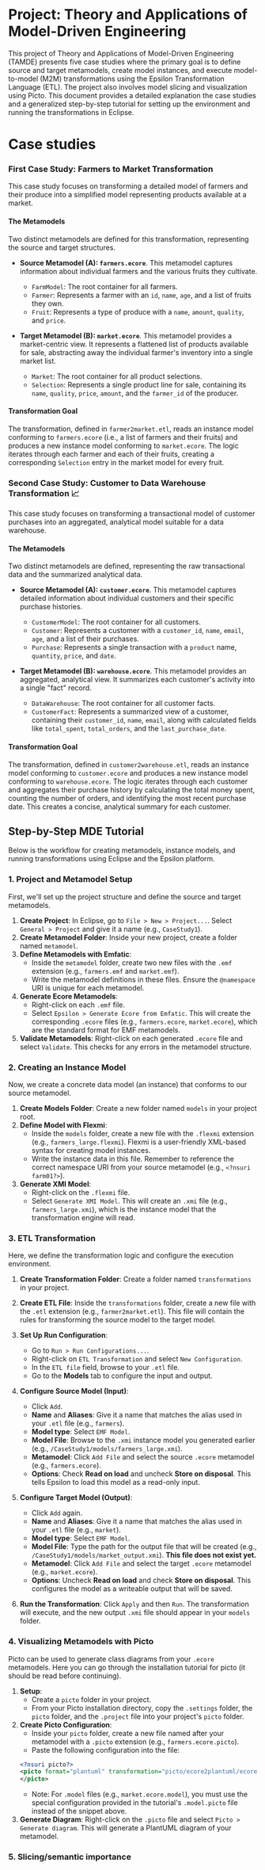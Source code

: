 # Project: Theory and Applications of Model-Driven Engineering

This project of Theory and Applications of Model-Driven Engineering (TAMDE) presents five case studies where the primary goal is to define source and target metamodels, create model instances, and execute model-to-model (M2M) transformations using the Epsilon Transformation Language (ETL). The project also involves model slicing and visualization using Picto. This document provides a detailed explanation the case studies and a generalized step-by-step tutorial for setting up the environment and running the transformations in Eclipse.


# Case studies
### First Case Study: Farmers to Market Transformation 

This case study focuses on transforming a detailed model of farmers and their produce into a simplified model representing products available at a market.

#### The Metamodels

Two distinct metamodels are defined for this transformation, representing the source and target structures.

* **Source Metamodel (A): `farmers.ecore`**. This metamodel captures information about individual farmers and the various fruits they cultivate.
    * `FarmModel`: The root container for all farmers.
    * `Farmer`: Represents a farmer with an `id`, `name`, `age`, and a list of fruits they own.
    * `Fruit`: Represents a type of produce with a `name`, `amount`, `quality`, and `price`.

* **Target Metamodel (B): `market.ecore`**. This metamodel provides a market-centric view. It represents a flattened list of products available for sale, abstracting away the individual farmer's inventory into a single market list.
    * `Market`: The root container for all product selections.
    * `Selection`: Represents a single product line for sale, containing its `name`, `quality`, `price`, `amount`, and the `farmer_id` of the producer.

#### Transformation Goal

The transformation, defined in `farmer2market.etl`, reads an instance model conforming to `farmers.ecore` (i.e., a list of farmers and their fruits) and produces a new instance model conforming to `market.ecore`. The logic iterates through each farmer and each of their fruits, creating a corresponding `Selection` entry in the market model for every fruit.


### Second Case Study: Customer to Data Warehouse Transformation 📈

This case study focuses on transforming a transactional model of customer purchases into an aggregated, analytical model suitable for a data warehouse.

#### The Metamodels

Two distinct metamodels are defined, representing the raw transactional data and the summarized analytical data.

* **Source Metamodel (A): `customer.ecore`**. This metamodel captures detailed information about individual customers and their specific purchase histories.
    * `CustomerModel`: The root container for all customers.
    * `Customer`: Represents a customer with a `customer_id`, `name`, `email`, `age`, and a list of their purchases.
    * `Purchase`: Represents a single transaction with a `product` name, `quantity`, `price`, and `date`.

* **Target Metamodel (B): `warehouse.ecore`**. This metamodel provides an aggregated, analytical view. It summarizes each customer's activity into a single "fact" record.
    * `DataWarehouse`: The root container for all customer facts.
    * `CustomerFact`: Represents a summarized view of a customer, containing their `customer_id`, `name`, `email`, along with calculated fields like `total_spent`, `total_orders`, and the `last_purchase_date`.

#### Transformation Goal

The transformation, defined in `customer2warehouse.etl`, reads an instance model conforming to `customer.ecore` and produces a new instance model conforming to `warehouse.ecore`. The logic iterates through each customer and aggregates their purchase history by calculating the total money spent, counting the number of orders, and identifying the most recent purchase date. This creates a concise, analytical summary for each customer.

## Step-by-Step MDE Tutorial 

Below is the workflow for creating metamodels, instance models, and running transformations using Eclipse and the Epsilon platform.

### 1. Project and Metamodel Setup

First, we'll set up the project structure and define the source and target metamodels.

1.  **Create Project**: In Eclipse, go to `File > New > Project...`. Select `General > Project` and give it a name (e.g., `CaseStudy1`).
2.  **Create Metamodel Folder**: Inside your new project, create a folder named `metamodel`.
3.  **Define Metamodels with Emfatic**:
    * Inside the `metamodel` folder, create two new files with the `.emf` extension (e.g., `farmers.emf` and `market.emf`).
    * Write the metamodel definitions in these files. Ensure the `@namespace` URI is unique for each metamodel.
4.  **Generate Ecore Metamodels**:
    * Right-click on each `.emf` file.
    * Select `Epsilon > Generate Ecore from Emfatic`. This will create the corresponding `.ecore` files (e.g., `farmers.ecore`, `market.ecore`), which are the standard format for EMF metamodels.
5.  **Validate Metamodels**: Right-click on each generated `.ecore` file and select `Validate`. This checks for any errors in the metamodel structure.

### 2. Creating an Instance Model

Now, we create a concrete data model (an instance) that conforms to our source metamodel.

1.  **Create Models Folder**: Create a new folder named `models` in your project root.
2.  **Define Model with Flexmi**:
    * Inside the `models` folder, create a new file with the `.flexmi` extension (e.g., `farmers_large.flexmi`). Flexmi is a user-friendly XML-based syntax for creating model instances.
    * Write the instance data in this file. Remember to reference the correct namespace URI from your source metamodel (e.g., `<?nsuri farm01?>`).
3.  **Generate XMI Model**:
    * Right-click on the `.flexmi` file.
    * Select `Generate XMI Model`. This will create an `.xmi` file (e.g., `farmers_large.xmi`), which is the instance model that the transformation engine will read.

### 3. ETL Transformation

Here, we define the transformation logic and configure the execution environment.

1.  **Create Transformation Folder**: Create a folder named `transformations` in your project.

2.  **Create ETL File**: Inside the `transformations` folder, create a new file with the `.etl` extension (e.g., `farmer2market.etl`). This file will contain the rules for transforming the source model to the target model.

3.  **Set Up Run Configuration**:

    * Go to `Run > Run Configurations...`.
    * Right-click on `ETL Transformation` and select `New Configuration`.
    * In the `ETL file` field, browse to your `.etl` file.
    * Go to the **Models** tab to configure the input and output.

4.  **Configure Source Model (Input)**:

    * Click `Add`.
    * **Name** and **Aliases**: Give it a name that matches the alias used in your `.etl` file (e.g., `farmers`).
    * **Model type**: Select `EMF Model`.
    * **Model File**: Browse to the `.xmi` instance model you generated earlier (e.g., `/CaseStudy1/models/farmers_large.xmi`).
    * **Metamodel**: Click `Add File` and select the source `.ecore` metamodel (e.g., `farmers.ecore`).
    * **Options**: Check **Read on load** and uncheck **Store on disposal**. This tells Epsilon to load this model as a read-only input.

5.  **Configure Target Model (Output)**:

    * Click `Add` again.
    * **Name** and **Aliases**: Give it a name that matches the alias used in your `.etl` file (e.g., `market`).
    * **Model type**: Select `EMF Model`.
    * **Model File**: Type the path for the output file that will be created (e.g., `/CaseStudy1/models/market_output.xmi`). **This file does not exist yet.**
    * **Metamodel**: Click `Add File` and select the target `.ecore` metamodel (e.g., `market.ecore`).
    * **Options**: Uncheck **Read on load** and check **Store on disposal**. This configures the model as a writeable output that will be saved.

6.  **Run the Transformation**: Click `Apply` and then `Run`. The transformation will execute, and the new output `.xmi` file should appear in your `models` folder.

### 4. Visualizing Metamodels with Picto

Picto can be used to generate class diagrams from your `.ecore` metamodels. Here you can go through the installation tutorial for picto (it should be read before continuing). 

1.  **Setup**:
    * Create a `picto` folder in your project.
    * From your Picto installation directory, copy the `.settings` folder, the `picto` folder, and the `.project` file into your project's `picto` folder.
2.  **Create Picto Configuration**:
    * Inside your `picto` folder, create a new file named after your metamodel with a `.picto` extension (e.g., `farmers.ecore.picto`).
    * Paste the following configuration into the file:
    ```xml
    <?nsuri picto?>
    <picto format="plantuml" transformation="picto/ecore2plantuml/ecore2plantuml.egl">
    </picto>
    ```
    * Note: For `.model` files (e.g., `market.ecore.model`), you must use the special configuration provided in the tutorial's `.model.picto` file instead of the snippet above.
3.  **Generate Diagram**: Right-click on the `.picto` file and select `Picto > Generate diagram`. This will generate a PlantUML diagram of your metamodel.


### 5. Slicing/semantic importance
